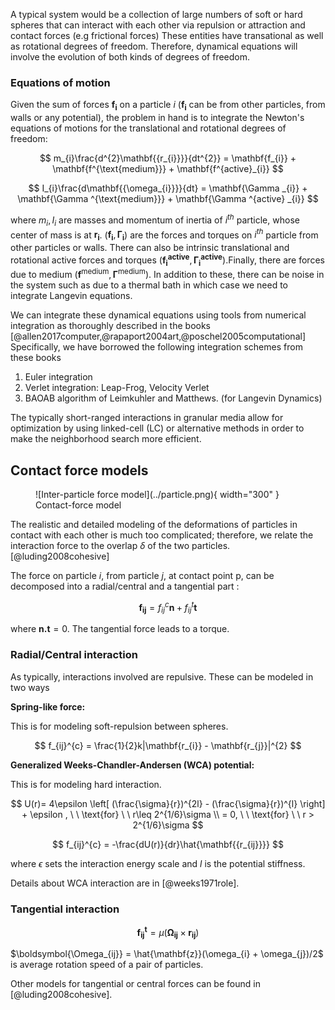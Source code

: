 A typical system would be a collection of large numbers of soft or hard spheres that can interact with
each other via repulsion or attraction and contact forces (e.g frictional forces)
These entities have transational as well as rotational degrees of freedom. Therefore, dynamical equations will involve the
evolution of both kinds of degrees of freedom.

### Equations of motion
Given the sum of forces $\mathbf{f_{i}}$ on a particle $i$ ($\mathbf{f_{i}}$  can be from other particles, from walls or any potential), the problem in hand is to integrate the Newton's equations of motions for the translational and rotational
degrees of freedom:

$$
m_{i}\frac{d^{2}\mathbf{{r_{i}}}}{dt^{2}} = \mathbf{f_{i}} + \mathbf{f^{\text{medium}}} + \mathbf{f^{active}_{i}}
$$

$$
I_{i}\frac{d\mathbf{{\omega_{i}}}}{dt} = \mathbf{\Gamma _{i}} + \mathbf{\Gamma ^{\text{medium}}} +  \mathbf{\Gamma ^{active} _{i}}
$$

where $m_{i}, I_{i}$ are masses and momentum of inertia of $i^{th}$ particle, whose center of mass is at $\mathbf{r_{i}}$. ($\mathbf{f_{i}}, \mathbf{\Gamma _{i}}$) are the forces and torques on $i^{th}$ particle from other particles or walls. There can also be intrinsic translational and rotational active forces and torques ($\mathbf{f^{active}_{i}},\mathbf{\Gamma ^{active} _{i}}$).Finally, there are forces due to medium ($\mathbf{f^{\text{medium}}},\mathbf{\Gamma ^{\text{medium}}}$).
In addition to these, there can be noise in the system such as due to a thermal bath in which case we need to integrate
Langevin equations.

We can integrate these dynamical equations using tools from numerical integration as thoroughly described in the books
[@allen2017computer,@rapaport2004art,@poschel2005computational]
Specifically, we have borrowed the following integration schemes from these books

1. Euler integration
2. Verlet integration: Leap-Frog, Velocity Verlet
3. BAOAB algorithm of Leimkuhler and Matthews. (for Langevin Dynamics)


The typically short-ranged interactions in granular media allow for optimization by using linked-cell (LC) or alternative methods in order to make the neighborhood search more efficient.


## Contact force models

<figure markdown="span">
  ![Inter-particle force model](../particle.png){ width="300" }
  <figcaption>Contact-force model</figcaption>
</figure>

The realistic and detailed modeling of the deformations of particles in contact with each other is much too complicated;
therefore, we relate the interaction force to the overlap $\delta$ of the two particles.[@luding2008cohesive]

The force on particle $i$, from particle $j$, at contact point p, can be decomposed into a radial/central and a tangential part :

$$
\mathbf{f_{ij}} = f_{ij}^{c}\mathbf{n}  + f_{ij}^{t}\mathbf{t}
$$

where $\mathbf{n.t} = 0$. The tangential force leads to a torque.


### Radial/Central interaction
As typically, interactions involved are repulsive. These can be modeled in two ways

**Spring-like force:** 

This is for modeling soft-repulsion between spheres.

$$
f_{ij}^{c} = \frac{1}{2}k|\mathbf{r_{i}} - \mathbf{r_{j}}|^{2}
$$


**Generalized Weeks-Chandler-Andersen (WCA) potential:**

This is for modeling hard interaction.

$$
U(r)= 4\epsilon \left[ (\frac{\sigma}{r})^{2l} - (\frac{\sigma}{r})^{l} \right]  + \epsilon ,  \ \ \text{for} \ \ r\leq 2^{1/6}\sigma \\    
 = 0, \ \ \text{for} \ \  r > 2^{1/6}\sigma
$$

$$
f_{ij}^{c} = -\frac{dU(r)}{dr}\hat{\mathbf{{r_{ij}}}}
$$


where $\epsilon$ sets the interaction energy scale and $l$ is the potential stiffness.

Details about WCA interaction are in [@weeks1971role].


### Tangential interaction



$$
\mathbf{f_{ij}^{t}} =   \mu(\boldsymbol{\Omega_{ij}}\times \mathbf{r_{ij}})
$$

$\boldsymbol{\Omega_{ij}} = \hat{\mathbf{z}}(\omega_{i} + \omega_{j})/2$ is average rotation speed of a pair of particles.

Other models for tangential or central forces can be found in [@luding2008cohesive].
